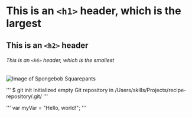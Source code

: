 # This is an `<h1>` header, which is the largest
## This is an `<h2>` header
###### This is an `<h6>` header, which is the smallest

![Image of Spongebob Squarepants](http://images6.fanpop.com/image/photos/33200000/Spongebob-spongebob-squarepants-33210738-2284-2140.jpg)

'''
$ git init
Initialized empty Git repository in /Users/skills/Projects/recipe-repository/.git/
'''

'''
var myVar = "Hello, world!";
'''
